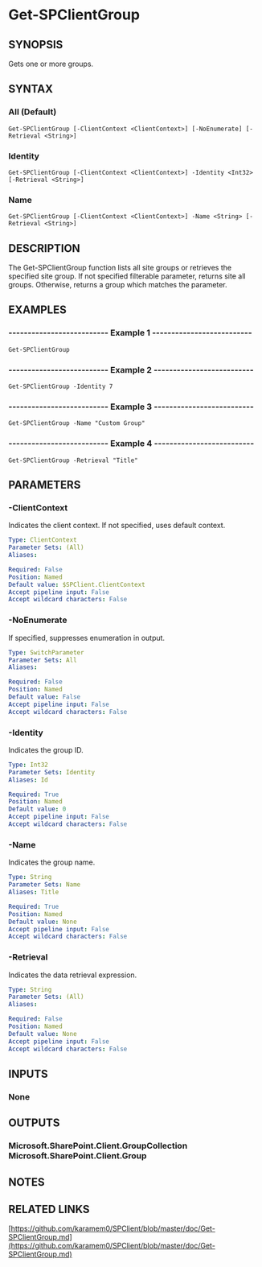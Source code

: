 # Get-SPClientGroup

## SYNOPSIS
Gets one or more groups.

## SYNTAX

### All (Default)
```
Get-SPClientGroup [-ClientContext <ClientContext>] [-NoEnumerate] [-Retrieval <String>]
```

### Identity
```
Get-SPClientGroup [-ClientContext <ClientContext>] -Identity <Int32> [-Retrieval <String>]
```

### Name
```
Get-SPClientGroup [-ClientContext <ClientContext>] -Name <String> [-Retrieval <String>]
```

## DESCRIPTION
The Get-SPClientGroup function lists all site groups or retrieves the specified site group.
If not specified filterable parameter, returns site all groups.
Otherwise, returns a group which matches the parameter.

## EXAMPLES

### -------------------------- Example 1 --------------------------
```
Get-SPClientGroup
```

### -------------------------- Example 2 --------------------------
```
Get-SPClientGroup -Identity 7
```

### -------------------------- Example 3 --------------------------
```
Get-SPClientGroup -Name "Custom Group"
```

### -------------------------- Example 4 --------------------------
```
Get-SPClientGroup -Retrieval "Title"
```

## PARAMETERS

### -ClientContext
Indicates the client context.
If not specified, uses default context.

```yaml
Type: ClientContext
Parameter Sets: (All)
Aliases: 

Required: False
Position: Named
Default value: $SPClient.ClientContext
Accept pipeline input: False
Accept wildcard characters: False
```

### -NoEnumerate
If specified, suppresses enumeration in output.

```yaml
Type: SwitchParameter
Parameter Sets: All
Aliases: 

Required: False
Position: Named
Default value: False
Accept pipeline input: False
Accept wildcard characters: False
```

### -Identity
Indicates the group ID.

```yaml
Type: Int32
Parameter Sets: Identity
Aliases: Id

Required: True
Position: Named
Default value: 0
Accept pipeline input: False
Accept wildcard characters: False
```

### -Name
Indicates the group name.

```yaml
Type: String
Parameter Sets: Name
Aliases: Title

Required: True
Position: Named
Default value: None
Accept pipeline input: False
Accept wildcard characters: False
```

### -Retrieval
Indicates the data retrieval expression.

```yaml
Type: String
Parameter Sets: (All)
Aliases: 

Required: False
Position: Named
Default value: None
Accept pipeline input: False
Accept wildcard characters: False
```

## INPUTS

### None

## OUTPUTS

### Microsoft.SharePoint.Client.GroupCollection Microsoft.SharePoint.Client.Group

## NOTES

## RELATED LINKS

[https://github.com/karamem0/SPClient/blob/master/doc/Get-SPClientGroup.md](https://github.com/karamem0/SPClient/blob/master/doc/Get-SPClientGroup.md)


